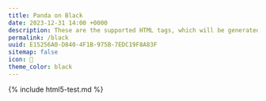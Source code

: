 ```yaml
---
title: Panda on Black
date: 2023-12-31 14:00 +0000
description: These are the supported HTML tags, which will be generated from Markdown.
permalink: /black
uuid: E15256A0-D840-4F1B-975B-7EDC19F8A83F
sitemap: false
icon: 🐼
theme_color: black
---
```

{% include html5-test.md %}